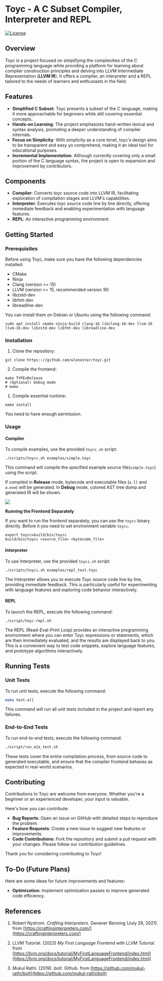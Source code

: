 # Toyc - A C Subset Compiler, Interpreter and REPL

[![License](https://img.shields.io/badge/License-MIT-blue.svg)](https://opensource.org/licenses/MIT)

## Overview

Toyc is a project focused on simplifying the complexities of the C programming language while providing a platform for learning about compiler construction principles and delving into LLVM Intermediate Representation (**LLVM IR**). It offers a compiler, an interpreter and a REPL tailored to the needs of learners and enthusiasts in the field.

## Features

- **Simplified C Subset**: Toyc presents a subset of the C language, making it more approachable for beginners while still covering essential concepts.
- **Hands-on Learning**: The project emphasizes hand-written lexical and syntax analysis, promoting a deeper understanding of compiler internals.
- **Focus on Simplicity**: With simplicity as a core tenet, toyc's design aims to be transparent and easy yo comprehend, making it an ideal tool for educational purposes.
- **Incremental Implementation**: Although currently covering only a small portion of the C language syntax, the project is open to expansion and improvement by contributors.

## Components

- **Compiler**: Converts toyc source code into LLVM IR, facilitating exploration of compilation stages and LLVM's capabilities.
- **Interpreter**: Executes toyc source code line by line directly, offering immediate feedback and enabling experimentation with language features.
- **REPL**: An interactive programming environment.

## Getting Started

### Prerequisites

Before using Toyc, make sure you have the following dependencies installed:

- CMake
- Ninja
- Clang (version >= 15)
- LLVM (version >= 15, recommended version 16)
- libzstd-dev
- libfmt-dev
- libreadline-dev

You can install them on Debian or Ubuntu using the following command:

```
sudo apt install cmake ninja-build clang-16 libclang-16-dev llvm-16 llvm-16-dev libzstd-dev libfmt-dev libreadline-dev
```

### Installation

1. Clone the repository:

```
git clone https:://github.com/wlonestar/toyc.git
```

2. Compile the frontend:

```
make TYPE=Release 
# (Optional) Debug mode
# make
```

1. Compile essential runtime:

```
make install
```

You need to have enough permission.

### Usage

#### Compiler

To compile examples, use the provided `toycc.sh` script:

```
./scripts/toycc.sh examples/simple.toyc
```

This command will compile the specified example source file(`simple.toyc`) using the script.

If compiled in **Release** mode, bytecode and executable files (`a.ll` and `a.exe`) will be generated. In **Debug** mode, colored AST tree dump and generated IR will be shown.

![](https://image-1305118058.cos.ap-nanjing.myqcloud.com/image/Snipaste_2024-03-07_21-04-24.jpg)

**Running the Frontend Separately**

If you want to run the frontend separately, you can use the `toycc` binary directly. Before it you need to set environment variable `toycc`.

```
export toycc=build/bin/toycc
build/bin/toycc <source_file> <bytecode_file>
```

#### Interpreter

To use Interpreter, use the provided `toyci.sh` script:

```
./scripts/toyci.sh examples/repl_test.toyc
```

The Interpreter allows you to execute Toyc source code line by line, providing immediate feedback. This is particularly useful for experimenting with language features and exploring code behavior interactively.

#### REPL

To launch the REPL, execute the following command:

````
./script/toyc-repl.sh
````

The REPL (Read-Eval-Print Loop) provides an interactive programming environment where you can enter Toyc expressions or statements, which are then immediately evaluated, and the results are displayed back to you. This is a convenient way to test code snippets, explore language features, and prototype algorithms interactively.

## Running Tests

### Unit Tests

To run unit tests, execute the following command:

```bash
make test-all
```

This command will run all unit tests included in the project and report any failures.

### End-to-End Tests

To run end-to-end tests, execute the following command:

```bash
./script/run_e2e_test.sh
```

These tests cover the entire compilation process, from source code to generated executable, and ensure that the compiler frontend behaves as expected in real-world scenarios.

## Contributing

Contributions to Toyc are welcome from everyone. Whether you're a beginner or an experienced developer, your input is valuable.

Here's how you can contribute:

- **Bug Reports**: Open an issue on GitHub with detailed steps to reproduce the problem.
- **Feature Requests**: Create a new issue to suggest new features or improvements.
- **Code Contributions**: Fork the repository and submit a pull request with your changes. Please follow our contribution guidelines.

Thank you for considering contributing to Toyc!

## To-Do (Future Plans)

Here are some ideas for future improvements and features:

- **Optimization**: Implement optimization passes to improve generated code efficiency.

## References

1. Robert Nystrom. *Crafting Interpreters*. Genever Benning (July 28, 2021). from [https://craftinginterpreters.com/](https://craftinginterpreters.com/)

2. LLVM Tutorial. (2023) *My First Language Frontend with LLVM Tutorial*. from [https://llvm.org/docs/tutorial/MyFirstLanguageFrontend/index.html](https://llvm.org/docs/tutorial/MyFirstLanguageFrontend/index.html)

3. Mukul Rathi. (2019). *bolt*. Github. from [https://github.com/mukul-rathi/bolt](https://github.com/mukul-rathi/bolt)
